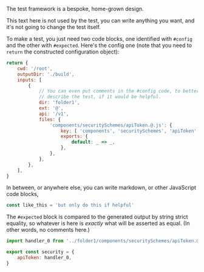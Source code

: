 The test framework is a bespoke, home-grown design.

This text here is not used by the test, you can write anything you want, and it's
not going to change the test itself.

To make a test, you just need two code blocks, one identified with `#config` and the
other with `#expected`. Here's the config one (note that you need to `return` the
constructed configuration object):

```js #config
return {
	cwd: '/root',
	outputDir: './build',
	inputs: [
		{
			// You can even put comments in the #config code, to better
			// describe the test, if it would be helpful.
			dir: 'folder1',
			ext: '@',
			api: '/v1',
			files: {
				'components/securitySchemes/apiToken.@.js': {
					key: [ 'components', 'securitySchemes', 'apiToken' ],
					exports: {
						default: _ => _,
					},
				},
			},
		},
	],
}
```

In between, or anywhere else, you can write markdown, or other JavaScript code blocks,

```js
const like_this = 'but only do this if helpful'
```

The `#expected` block is compared to the generated output by string strict equality, so whatever
is here is *exactly* what will be asserted as equal. (In other words, no comments here.)

```js #expected
import handler_0 from '../folder1/components/securitySchemes/apiToken.@.js'

export const security = {
	apiToken: handler_0,
}

```
